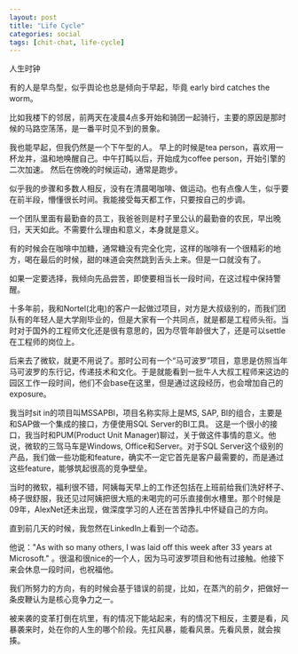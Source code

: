 ```yaml
---
layout: post
title: "Life Cycle"
categories: social
tags: [chit-chat, life-cycle]
---
```


人生时钟

有的人是早鸟型，似乎舆论也总是倾向于早起，毕竟 early bird catches the worm。

比如我楼下的邻居，前两天在凌晨4点多开始和骑团一起骑行，主要的原因是那时候的马路空荡荡，是一番平时见不到的景象。

我也能早起，但我仍然是一个下午型的人。
早上的时候是tea person，喜欢用一杯龙井，温和地唤醒自己。中午打盹以后，开始成为coffee person，开始引擎的二次加速。
然后在傍晚的时候运动，通常是跑步。

似乎我的步骤和多数人相反，没有在清晨喝咖啡、做运动。也有点像人生，似乎要在前半段，懵懂很长时间。我能接受每天都工作，只要按自己的步调。

一个团队里面有最勤奋的员工，我爸爸则是村子里公认的最勤奋的农民，早出晚归，天天如此。不需要什么理由和意义，本身就是意义。

有的时候会在咖啡中加糖，通常糖没有完全化完，这样的咖啡有一个很精彩的地方，喝在最后的时候，甜的味道会突然跳到舌头上来。但是一口就没有了。

如果一定要选择，我倾向先品尝苦，即使要相当长一段时间，在这过程中保持警醒。

十多年前，我和Nortel(北电)的客户一起做过项目，对方是大叔级别的，而我们团队有的年轻人是大学刚毕业的，但是大家有一个共同点，就是都是工程师头衔。当时对于国外的工程师文化还是很有意思的，因为尽管年龄很大了，还是可以settle在工程师的岗位上。

后来去了微软，就更不用说了。那时公司有一个“马可波罗”项目，意思是仿照当年马可波罗的东行记，传递技术和文化。于是就能看到一批牛人大叔工程师来这边的园区工作一段时间，他们不会base在这里，但是通过这段经历，也会增加自己的exposure。

我当时sit in的项目叫MSSAPBI，项目名称实际上是MS, SAP, BI的组合，主要是和SAP做一个集成的接口，方便使用SQL Server的BI工具。
这是一个很小的接口，我当时和PUM(Product Unit Manager)聊过，关于做这件事情的意义。他说，微软的三驾马车是Windows, Office和Server。对于SQL Server这个级别的产品，我们做一些功能和feature，确实不一定它首先是客户最需要的，而是通过这些feature，能够筑起很高的竞争壁垒。

当时的微软，福利很不错，阿姨每天早上的工作还包括在上班前给我们洗好杯子、椅子很舒服，我还见过阿姨把很大瓶的未喝完的可乐直接倒水槽里。那个时候是09年，AlexNet还未出现，做深度学习的人还在苦苦挣扎中怀疑自己的方向。

直到前几天的时候，我忽然在LinkedIn上看到一个动态。

他说："As with so many others, I was laid off this week after 33 years at Microsoft." 。很温和很nice的一个人，因为马可波罗项目和他有过接触。他接下来会休息一段时间，也祝福他。

我们所努力的方向，有的时候会基于错误的前提，比如，在蒸汽的前夕，把做好一条皮鞭认为是核心竞争力之一。

被来袭的变革打倒在坑里，有的情况下能站起来，有的情况下相反，主要是看，风暴袭来时，处在你的人生的哪个阶段。先扛风暴，能看风景。先看风景，就会挨揍。
